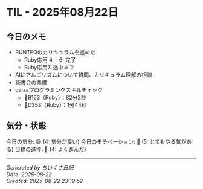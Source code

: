 # TIL - 2025年08月22日

## 今日のメモ
 - RUNTEQのカリキュラムを進めた
	 - Ruby応用 4. - 6. 完了
	 - Ruby応用7. 途中まで
 - AIにアルゴリズムについて質問、カリキュラム理解の相談
 - 読書会の準備
 - paizaプログラミングスキルチェック
	 - 👑B163（Ruby）：82分2秒
	 - 👑D353（Ruby）：1分44秒

## 気分・状態
今日の気分: 😄 (4: 気分が良い)
今日のモチベーション: 🌈 (5: とてもやる気がある)
目標の進捗: 🌿 (4: よく進んだ)

---
*Generated by ちいくさ日記*  
*Date: 2025-08-22*  
*Created: 2025-08-22 23:19:52*
